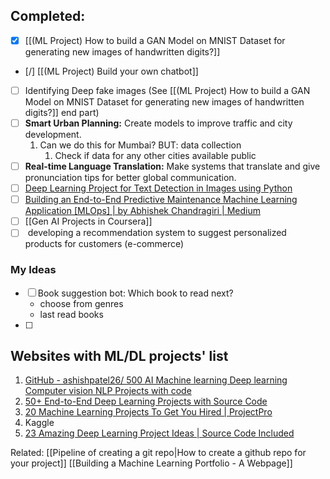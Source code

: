 
## Completed:
- [x] [[(ML Project) How to build a GAN Model on MNIST Dataset for generating new images of handwritten digits?]] 
- [/] [[(ML Project) Build your own chatbot]]
- [ ] Identifying Deep fake images (See [[(ML Project) How to build a GAN Model on MNIST Dataset for generating new images of handwritten digits?]] end part)
- [ ] **Smart Urban Planning:** Create models to improve traffic and city development.
	1. Can we do this for Mumbai? BUT: data collection 
		1. Check if data for any other cities available public 
- [ ] **Real-time Language Translation:** Make systems that translate and give pronunciation tips for better global communication.
- [ ] [Deep Learning Project for Text Detection in Images using Python](https://www.projectpro.io/project-use-case/text-detection-in-images-using-python) 
- [ ] [Building an End-to-End Predictive Maintenance Machine Learning Application \[MLOps\] | by Abhishek Chandragiri | Medium](https://medium.com/@abhishekgoud1212/building-an-end-to-end-predictive-maintenance-machine-learning-application-mlops-ecff82f5d103)   
- [ ] [[Gen AI Projects in Coursera]] 
- [ ]  developing a recommendation system to suggest personalized products for customers (e-commerce)

### My Ideas
- [ ] Book suggestion bot: Which book to read next? 
	- choose from genres
	- last read books
- [ ] 



## Websites with ML/DL projects' list
1. [GitHub - ashishpatel26/ 500 AI Machine learning Deep learning Computer vision NLP Projects with code](https://github.com/ashishpatel26/500-AI-Machine-learning-Deep-learning-Computer-vision-NLP-Projects-with-code?tab=readme-ov-file) 
2. [50+ End-to-End Deep Learning Projects with Source Code](https://www.projectpro.io/projects/data-science-projects/deep-learning-projects)
3. [20 Machine Learning Projects To Get You Hired | ProjectPro](https://medium.com/projectpro/20-machine-learning-projects-that-will-get-you-hired-in-2021-a89473f2d2c7) 
4. Kaggle
5. [23 Amazing Deep Learning Project Ideas | Source Code Included](https://data-flair.training/blogs/deep-learning-project-ideas/)



Related:
[[Pipeline of creating a git repo|How to create a github repo for your project]]
[[Building a Machine Learning Portfolio - A Webpage]]
